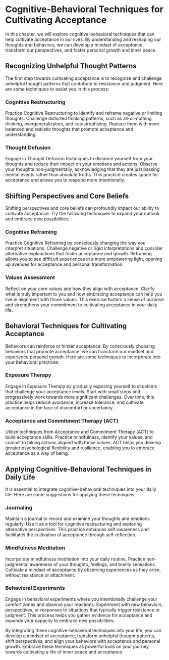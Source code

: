 Cognitive-Behavioral Techniques for Cultivating Acceptance
=====================================================================

In this chapter, we will explore cognitive-behavioral techniques that can help cultivate acceptance in our lives. By understanding and reshaping our thoughts and behaviors, we can develop a mindset of acceptance, transform our perspectives, and foster personal growth and inner peace.

Recognizing Unhelpful Thought Patterns
--------------------------------------

The first step towards cultivating acceptance is to recognize and challenge unhelpful thought patterns that contribute to resistance and judgment. Here are some techniques to assist you in this process:

### Cognitive Restructuring

Practice Cognitive Restructuring to identify and reframe negative or limiting thoughts. Challenge distorted thinking patterns, such as all-or-nothing thinking, overgeneralization, and catastrophizing. Replace them with more balanced and realistic thoughts that promote acceptance and understanding.

### Thought Defusion

Engage in Thought Defusion techniques to distance yourself from your thoughts and reduce their impact on your emotions and actions. Observe your thoughts non-judgmentally, acknowledging that they are just passing mental events rather than absolute truths. This practice creates space for acceptance and allows you to respond more intentionally.

Shifting Perspectives and Core Beliefs
--------------------------------------

Shifting perspectives and core beliefs can profoundly impact our ability to cultivate acceptance. Try the following techniques to expand your outlook and embrace new possibilities:

### Cognitive Reframing

Practice Cognitive Reframing by consciously changing the way you interpret situations. Challenge negative or rigid interpretations and consider alternative explanations that foster acceptance and growth. Reframing allows you to see difficult experiences in a more empowering light, opening up avenues for acceptance and personal transformation.

### Values Assessment

Reflect on your core values and how they align with acceptance. Clarify what is truly important to you and how embracing acceptance can help you live in alignment with those values. This exercise fosters a sense of purpose and strengthens your commitment to cultivating acceptance in your daily life.

Behavioral Techniques for Cultivating Acceptance
------------------------------------------------

Behaviors can reinforce or hinder acceptance. By consciously choosing behaviors that promote acceptance, we can transform our mindset and experience personal growth. Here are some techniques to incorporate into your behavioral practices:

### Exposure Therapy

Engage in Exposure Therapy by gradually exposing yourself to situations that challenge your acceptance levels. Start with small steps and progressively work towards more significant challenges. Over time, this practice helps reduce avoidance, increase tolerance, and cultivate acceptance in the face of discomfort or uncertainty.

### Acceptance and Commitment Therapy (ACT)

Utilize techniques from Acceptance and Commitment Therapy (ACT) to build acceptance skills. Practice mindfulness, identify your values, and commit to taking actions aligned with those values. ACT helps you develop greater psychological flexibility and resilience, enabling you to embrace acceptance as a way of being.

Applying Cognitive-Behavioral Techniques in Daily Life
------------------------------------------------------

It is essential to integrate cognitive-behavioral techniques into your daily life. Here are some suggestions for applying these techniques:

### Journaling

Maintain a journal to record and examine your thoughts and emotions regularly. Use it as a tool for cognitive restructuring and exploring alternative perspectives. This practice enhances self-awareness and facilitates the cultivation of acceptance through self-reflection.

### Mindfulness Meditation

Incorporate mindfulness meditation into your daily routine. Practice non-judgmental awareness of your thoughts, feelings, and bodily sensations. Cultivate a mindset of acceptance by observing experiences as they arise, without resistance or attachment.

### Behavioral Experiments

Engage in behavioral experiments where you intentionally challenge your comfort zones and observe your reactions. Experiment with new behaviors, perspectives, or responses to situations that typically trigger resistance or judgment. This process helps you gather evidence for acceptance and expands your capacity to embrace new possibilities.

By integrating these cognitive-behavioral techniques into your life, you can develop a mindset of acceptance, transform unhelpful thought patterns, shift perspectives, and align your behaviors with acceptance and personal growth. Embrace these techniques as powerful tools on your journey towards cultivating a life of inner peace and acceptance.
